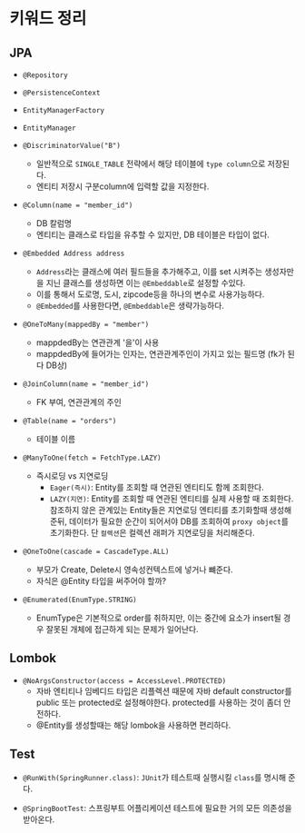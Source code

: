 # 키워드 정리

## JPA
- `@Repository`
- `@PersistenceContext`
- `EntityManagerFactory`
- `EntityManager`
- `@DiscriminatorValue("B")`
    - 일반적으로 `SINGLE_TABLE` 전략에서 해당 테이블에 `type column`으로 저장된다.
    - 엔티티 저장시 구분column에 입력할 값을 지정한다.
- `@Column(name = "member_id")`
    - DB 칼럼명
    - 엔티티는 클래스로 타입을 유추할 수 있지만, DB 테이블은 타입이 없다.
- `@Embedded Address address`
    - `Address`라는 클래스에 여러 필드들을 추가해주고, 이를 set 시켜주는 생성자만을 지닌 클래스를 생성하면 이는 `@Embeddable`로 설정할 수있다.
    - 이를 통해서 도로명, 도시, zipcode등을 하나의 변수로 사용가능하다.
    - `@Embedded`를 사용한다면, `@Embeddable`은 생략가능하다.


- `@OneToMany(mappedBy = "member")`
    - mappdedBy는 연관관계 '을'이 사용
    - mappdedBy에 들어가는 인자는, 연관관계주인이 가지고 있는 필드명 (fk가 된다 DB상)
- `@JoinColumn(name = "member_id")`
    - FK 부여, 연관관계의 주인
- `@Table(name = "orders")`
    - 테이블 이름
- `@ManyToOne(fetch = FetchType.LAZY)`
    - 즉시로딩 vs 지연로딩
        - `Eager(즉시)`: Entity를 조회할 때 연관된 엔티티도 함께 조회한다.
        - `LAZY(지연)`: Entity를 조회할 때 연관된 엔티티를 실제 사용할 때 조회한다. 참조하지 않은 관계있는 Entity들은 지연로딩 엔티티를 초기화할때 생성해준뒤, 데이터가 필요한 순간이 되어서야 DB를 조회하여 `proxy object`를 초기화한다. 단 `컬렉션`은 컬렉션 래퍼가 지연로딩을 처리해준다. 
- `@OneToOne(cascade = CascadeType.ALL)`
    - 부모가 Create, Delete시 영속성컨텍스트에 넣거나 뺴준다.
    - 자식은 @Entity 타입을 써주어야 할까?

- `@Enumerated(EnumType.STRING)`
    - EnumType은 기본적으로 order를 취하지만, 이는 중간에 요소가 insert될 경우 잘못된 개체에 접근하게 되는 문제가 일어난다.

## Lombok
- `@NoArgsConstructor(access = AccessLevel.PROTECTED)`
    - 자바 엔티티나 임베디드 타입은 리플렉션 때문에 자바 default constructor를 public 또는 protected로 설정해야한다. protected를 사용하는 것이 좀더 안전하다.
    - @Entity를 생성할때는 해당 lombok을 사용하면 편리하다.
## Test
- `@RunWith(SpringRunner.class)`: `JUnit`가 테스트때 실행시킬 `class`를 명시해 준다.

- `@SpringBootTest`: 스프링부트 어플리케이션 테스트에 필요한 거의 모든 의존성을 받아온다.
